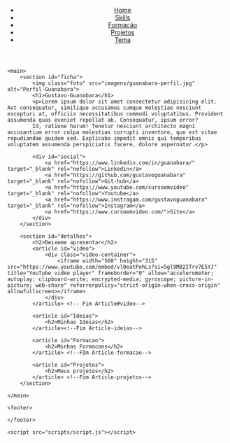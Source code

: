 <!DOCTYPE html>
<html lang="pt-br">
<head>
    <meta charset="UTF-8">
    <meta name="viewport" content="width=device-width, initial-scale=1.0">
    <title>Portifolho</title>
    <style>
        /* 
  Variáveis para cores:
  --fundo-principal
  --texto
  --texto-inverso
  --destaque
  --destaque-inverso
  --fundo-card
*/

*{
  margin: 0;
  padding: 0;
  box-sizing: border-box;
}

:root{
  --fundo-principal:#f5f5f5;
  --texto:#222222;
  --texto-inverso:#ffffff;
  --destaque:#0077ff;
  --destaque-inverso:#66bbff;
  --fundo-card:#ffffff;
}

body{
  font-family: Verdana, Geneva, Tahoma, sans-serif;
  line-height: 1.5em;
  background-color: var(--fundo-principal);
  color: var(--texto);
}

header{
  background-color: var(--destaque);
  color: var(--texto);
  padding: 10px;
  display: flex;
  justify-content: flex-end;
  align-items: center;
}

nav#menu ul{
  list-style: none;
  display: flex;
  gap: 10px;
}

nav#menu a {
  text-decoration: none;
  color: var(--texto-inverso);
  font-weight: 600;
  padding: 12px 15px;
  border-radius: 5px;
  transition: background-color 0.5s;
}
nav#menu a:hover{
  background-color: var(--destaque-inverso);
  color: var(--destaque);
}
main{
  display: grid;
  grid-template-columns: auto 90vw auto;
}

section#ficha{
  background-color: var(--fundo-card);
  padding: 20px;
  margin-bottom:15p ;
  border-radius: 8px;
  grid-column: 2;
}

section#ficha img.foto{
  width: 200px;
  aspect-ratio: 1/1;
  object-fit: cover;
  border-radius: 50%;
  border: 5px solid var(--fundo-card);
  outline:5px solid var(--destaque);
  display: block;
  margin: auto;
  margin-bottom: 15px;
}

section#ficha h1{
  color: var(--destaque);
  font-size: 1.5em;
  text-align: center;
  padding: 20px;
}

div#social{
  margin: 15px 0px;
  display: flex;
  justify-content: center;
  align-items: center;
  gap: 15px;
}

div#social a{
  padding: 10px;
  background-color: var(--destaque);
  color: var(--texto-inverso);
  text-decoration: none;
  border-radius: 5px;
}
div#social a:hover{
  background-color: var(--destaque-inverso);
  text-decoration: underline;
  transition: 0.5s;
}

section#detalhes{
grid-column: 2;
}

article{
  background-color: var(--fundo-card);
  padding: 20px;
  margin-bottom: 20px;
  border-radius: 8px;
}

article h2{
  color: var(--destaque);
  margin-bottom: 10px;
}

.video-container{
  position: relative;
  width: 100%;
  margin: auto;
  aspect-ratio: 16/9;
}

.video-container iframe {
  position: absolute;
  top: 0%;
  left: 0%;
  width: 100%;
  height: 100%;
  border-radius: 8px;
}
    </style>
    <link rel="stylesheet" href="estilos/style.css">
    <link rel="shortcut icon" href="favicon.svg" type="image/svg">
</head>
<body>
    <header>
        <nav id="menu">
            <ul>
                <li><a href="#">Home</a></li>
                <li><a href="#">Skills</a></li>
                <li><a href="#">Formação</a></li>
                <li><a href="#">Projetos</a></li>
                <li><a href="#">Tema</a></li>
            </ul>
        </nav>
    </header>

    <main>
        <section id="ficha">
            <img class="foto" src="imagens/guanabara-perfil.jpg" alt="Perfil-Guanabara">
            <h1>Gustavo-Guanabara</h1>
            <p>Lorem ipsum dolor sit amet consectetur adipisicing elit. Aut consequatur, similique accusamus cumque molestiae nesciunt excepturi at, officiis necessitatibus commodi voluptatibus. Provident assumenda quas eveniet repellat ab. Consequatur, ipsum error?
            Id, ratione harum! Tenetur nesciunt architecto magni accusantium error culpa molestias corrupti inventore, quo est vitae repudiandae quidem sed. Explicabo impedit omnis qui temporibus voluptatem assumenda perspiciatis facere, dolore aspernatur.</p>

            <div id="social">
                <a href="https://www.linkedin.com/in/guanabara/" target="_blank" rel="nofollow">Linkedin</a>
                <a href="https://github.com/gustavoguanabara" target="_blank" rel="nofollow">Git-hub</a>
                <a href="https://www.youtube.com/cursoemvideo" target="_blank" rel="nofollow">Youtube</a>
                <a href="https://www.instragam.com/gustavoguanabara" target="_blank" rel="nofollow">Instagram</a>
                <a href="https://www.cursoemvideo.com/">Site</a>
            </div>
        </section>

        <section id="detalhes">
            <h2>Deixeme apresentar</h2>
            <article id="video">
                <div class="video-container">
                    <iframe width="560" height="315" src="https://www.youtube.com/embed/vl0eatPehLs?si=5gl9MB2ITrv7E5YJ" title="YouTube video player" frameborder="0" allow="accelerometer; autoplay; clipboard-write; encrypted-media; gyroscope; picture-in-picture; web-share" referrerpolicy="strict-origin-when-cross-origin" allowfullscreen></iframe>
                </div> 
            </article> <!-- Fim Article#video-->
            
            <article id="Ideias">
                <h2>Minhas Ideias</h2>
            </article><!--Fim Article-ideias-->
            
            <article id="Formacao">
                <h2>Minhas Formacoes</h2>
            </article> <!--FIm Article-formacao-->

            <article id="Projetos">
                <h2>Meus projetos</h2>
            </article> <!--Fim Article-projetos-->
        </section>

    </main>

    <footer>

    </footer>
    
    <script src="scripts/script.js"></script>
</body>
</html>
